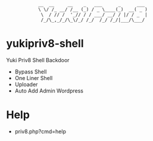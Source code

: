 <pre><code>           
            __  __     __    _   ___      _      ___
            \ \/ /_ __/ /__ (_) / _ \____(_)  __( _ )
             \  / // /  '_// / / ___/ __/ / |/ / _  |
             /_/\_,_/_/\_\/_/ /_/  /_/ /_/|___/\___/
</code></pre>

# yukipriv8-shell
Yuki Priv8 Shell Backdoor 
- Bypass Shell
- One Liner Shell
- Uploader
- Auto Add Admin Wordpress
# Help
- priv8.php?cmd=help
